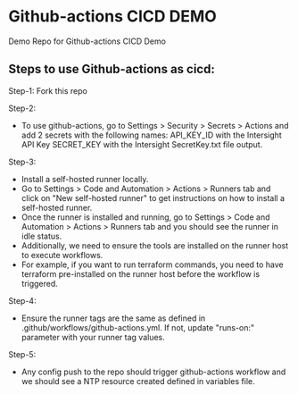 # Github-actions CICD DEMO
Demo Repo for Github-actions CICD Demo

## Steps to use Github-actions as cicd:

Step-1: Fork this repo

Step-2: 
- To use github-actions, go to Settings > Security > Secrets > Actions and add 2 secrets with the following names:
  API_KEY_ID with the Intersight API Key
  SECRET_KEY with the Intersight SecretKey.txt file output.

Step-3: 
- Install a self-hosted runner locally.
- Go to Settings > Code and Automation > Actions > Runners tab and click on "New self-hosted runner" to get instructions on how to install a self-hosted runner.
- Once the runner is installed and running, go to Settings > Code and Automation > Actions > Runners tab and you should see the runner in idle status.
- Additionally, we need to ensure the tools are installed on the runner host to execute workflows. 
- For example, if you want to run terraform commands, you need to have terraform pre-installed on the runner host before the workflow is triggered.

Step-4:
- Ensure the runner tags are the same as defined in .github/workflows/github-actions.yml. If not, update "runs-on:" parameter with your runner tag values.

Step-5: 
- Any config push to the repo should trigger github-actions workflow and we should see a NTP resource created defined in variables file.
